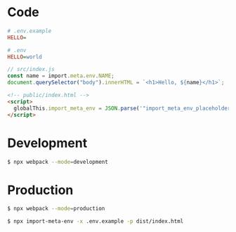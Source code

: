 # Code

```ini
# .env.example
HELLO=
```

```ini
# .env
HELLO=world
```

```ts
// src/index.js
const name = import.meta.env.NAME;
document.querySelector("body").innerHTML = `<h1>Hello, ${name}</h1>`;
```

```html
<!-- public/index.html -->
<script>
  globalThis.import_meta_env = JSON.parse('"import_meta_env_placeholder"');
</script>
```

# Development

```sh
$ npx webpack --mode=development
```

# Production

```sh
$ npx webpack --mode=production
```

```sh
$ npx import-meta-env -x .env.example -p dist/index.html
```
